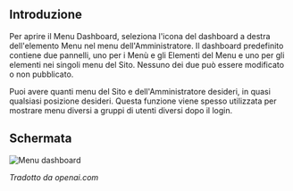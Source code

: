 <!-- Filename: J4.x:Menu_Dashboard / Display title: Dashboard del Menu -->

## Introduzione

Per aprire il Menu Dashboard, seleziona l'icona del dashboard a destra dell'elemento Menu nel menu dell'Amministratore. Il dashboard predefinito contiene due pannelli, uno per i Menù e gli Elementi del Menu e uno per gli elementi nei singoli menu del Sito. Nessuno dei due può essere modificato o non pubblicato.

Puoi avere quanti menu del Sito e dell'Amministratore desideri, in quasi qualsiasi posizione desideri. Questa funzione viene spesso utilizzata per mostrare menu diversi a gruppi di utenti diversi dopo il login.

## Schermata

![Menu dashboard](../../../en/images/dashboards/menus-dashboard.png)

*Tradotto da openai.com*

